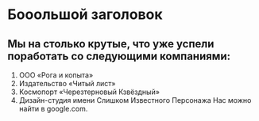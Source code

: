 # Бооольшой заголовок
## Мы на столько крутые, что уже успели поработать со следующими компаниями:
 1. ООО «Рога и копыта»
 2. Издательство «Читый лист»
 3. Космопорт «Черезтерновый Кзвёздный»
 4. Дизайн-студия имени Слишком Известного Персонажа
Нас можно найти в google.com.